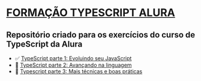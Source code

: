 <h1> <a href="https://cursos.alura.com.br/formacao-typescript">FORMAÇÃO TYPESCRIPT ALURA </a></h1>
<h2> Repositório criado para os exercícios do curso de TypeScript da Alura</h2>
<ul>
    <li>✅ <a href="https://cursos.alura.com.br/course/typescript-evoluindo-javascript">TypeScript parte 1: Evoluindo seu JavaScript</a></li>
    <li>🚧 <a href="https://cursos.alura.com.br/course/typescript-avancando-linguagem">TypeScript parte 2: Avançando na linguagem</a></li>
    <li>🚧 <a href="https://cursos.alura.com.br/course/typescript-tecnicas-boas-praticas">Typescript parte 3: Mais técnicas e boas práticas</a></li>
</ul>